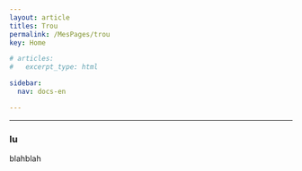 ```yaml
---
layout: article
titles: Trou
permalink: /MesPages/trou
key: Home

# articles:
#   excerpt_type: html

sidebar:
  nav: docs-en

---
```

__________


### lu

blahblah

